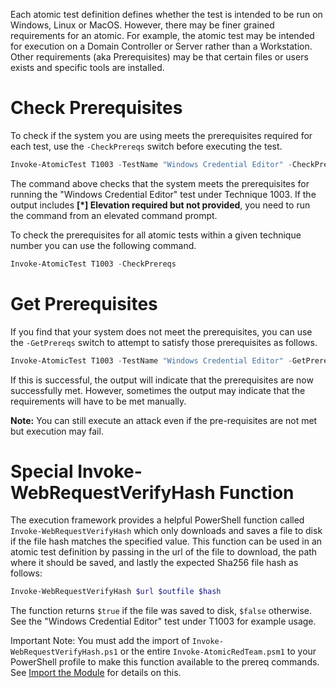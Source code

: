 Each atomic test definition defines whether the test is intended to be run on Windows, Linux or MacOS. However, there may be finer grained requirements for an atomic. For example, the atomic test may be intended for execution on a Domain Controller or Server rather than a Workstation. Other requirements (aka Prerequisites) may be that certain files or users exists and specific tools are installed.

# Check Prerequisites

To check if the system you are using meets the prerequisites required for each test, use the `-CheckPrereqs` switch before executing the test.

```powershell
Invoke-AtomicTest T1003 -TestName "Windows Credential Editor" -CheckPrereqs
```

The command above checks that the system meets the prerequisites for running the "Windows Credential Editor" test under Technique 1003. If the output includes **[*] Elevation required but not provided**, you need to run the command from an elevated command prompt.

To check the prerequisites for all atomic tests within a given technique number you can use the following command.

```powershell
Invoke-AtomicTest T1003 -CheckPrereqs
```

# Get Prerequisites

If you find that your system does not meet the prerequisites, you can use the `-GetPrereqs` switch to attempt to satisfy those prerequisites as follows.

```powershell
Invoke-AtomicTest T1003 -TestName "Windows Credential Editor" -GetPrereqs
```

If this is successful, the output will indicate that the prerequisites are now successfully met. However, sometimes the output may indicate that the requirements will have to be met manually.

**Note:**  You can still execute an attack even if the pre-requisites are not met but execution may fail.

# Special Invoke-WebRequestVerifyHash Function

The execution framework provides a helpful PowerShell function called `Invoke-WebRequestVerifyHash` which only downloads and saves a file to disk if the file hash matches the specified value. This function can be used in an atomic test definition by passing in the url of the file to download, the path where it should be saved, and lastly the expected Sha256 file hash as follows:

```powershell
Invoke-WebRequestVerifyHash $url $outfile $hash
``` 

The function returns `$true` if the file was saved to disk, `$false` otherwise. See the "Windows Credential Editor" test under T1003 for example usage.

Important Note: You must add the import of `Invoke-WebRequestVerifyHash.ps1` or the entire `Invoke-AtomicRedTeam.psm1` to your PowerShell profile to make this function available to the prereq commands. See [Import the Module](https://github.com/redcanaryco/invoke-atomicredteam/wiki/Import-the-Module) for details on this.